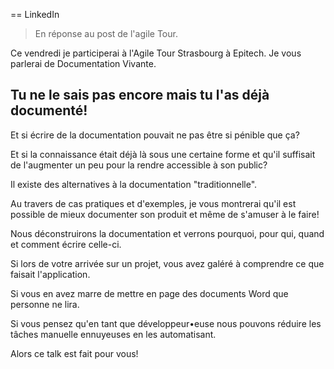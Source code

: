 == LinkedIn

> En réponse au post de l'agile Tour.

Ce vendredi je participerai à l'Agile Tour Strasbourg à Epitech. Je vous parlerai de Documentation Vivante.

## Tu ne le sais pas encore mais tu l'as déjà documenté!

Et si écrire de la documentation pouvait ne pas être si pénible que ça? 

Et si la connaissance était déjà là sous une certaine forme et qu'il suffisait de l'augmenter un peu pour la rendre accessible à son public?

Il existe des alternatives à la documentation "traditionnelle".

Au travers de cas pratiques et d'exemples, je vous montrerai qu'il est possible de mieux documenter son produit et même de s'amuser à le faire!

Nous déconstruirons la documentation et verrons pourquoi, pour qui, quand et comment écrire celle-ci.

Si lors de votre arrivée sur un projet, vous avez galéré à comprendre ce que faisait l'application.

Si vous en avez marre de mettre en page des documents Word que personne ne lira.

Si vous pensez qu'en tant que développeur•euse nous pouvons réduire les tâches manuelle ennuyeuses en les automatisant.

Alors ce talk est fait pour vous!
